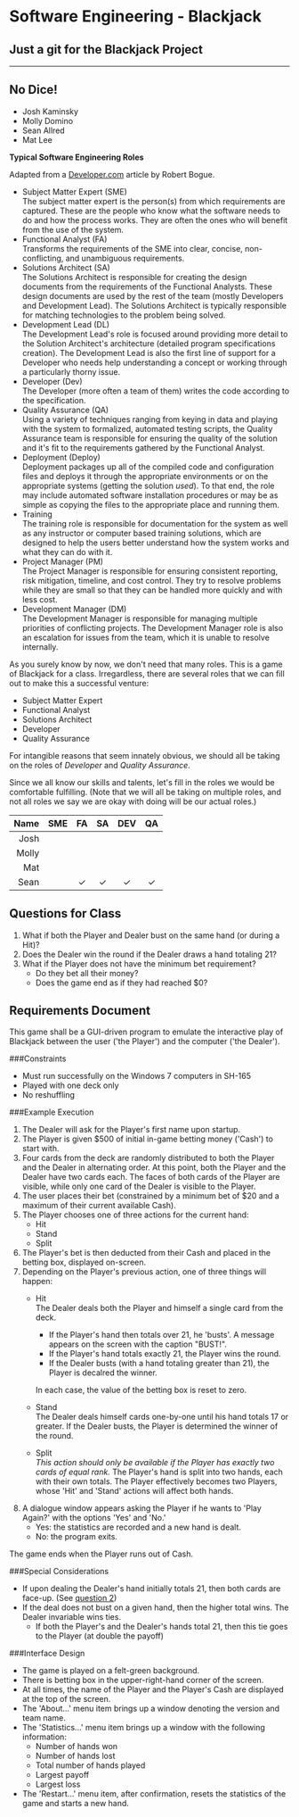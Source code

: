 Software Engineering - Blackjack
================================

Just a git for the Blackjack Project
------------------------------------

------

## No Dice!
 * Josh Kaminsky
 * Molly Domino
 * Sean Allred
 * Mat Lee

**Typical Software Engineering Roles**

Adapted from a [Developer.com](http://www.developer.com/mgmt/article.php/3490871/Cracking-the-Code-Breaking-Down-the-Software-Development-Roles.htm) article by Robert Bogue.

 * Subject Matter Expert (SME)  
	The subject matter expert is the person(s) from which requirements are captured.
	These are the people who know what the software needs to do and how the process works.
	They are often the ones who will benefit from the use of the system.
 * Functional Analyst (FA)  
	Transforms the requirements of the SME into clear, concise, non-conflicting, and unambiguous requirements.
 * Solutions Architect (SA)  
	The Solutions Architect is responsible for creating the design documents from the requirements of the Functional Analysts.
	These design documents are used by the rest of the team (mostly Developers and Development Lead).
	The Solutions Architect is typically responsible for matching technologies to the problem being solved.
 * Development Lead (DL)  
	The Development Lead's role is focused around providing more detail to the Solution Architect's architecture (detailed program specifications creation).
	The Development Lead is also the first line of support for a Developer who needs help understanding a concept or working through a particularly thorny issue.
 * Developer (Dev)  
	The Developer (more often a team of them) writes the code according to the specification.
 * Quality Assurance (QA)  
	Using a variety of techniques ranging from keying in data and playing with the system to formalized, automated testing scripts, the Quality Assurance team is responsible for ensuring the quality of the solution and it's fit to the requirements gathered by the Functional Analyst.
 * Deployment (Deploy)  
	Deployment packages up all of the compiled code and configuration files and deploys it through the appropriate environments or on the appropriate systems (getting the solution *used*).
	To that end, the role may include automated software installation procedures or may be as simple as copying the files to the appropriate place and running them.
 * Training  
	The training role is responsible for documentation for the system as well as any instructor or computer based training solutions, which are designed to help the users better understand how the system works and what they can do with it.
 * Project Manager (PM)  
	The Project Manager is responsible for ensuring consistent reporting, risk mitigation, timeline, and cost control.
	They try to resolve problems while they are small so that they can be handled more quickly and with less cost.
 * Development Manager (DM)  
	The Development Manager is responsible for managing multiple priorities of conflicting projects.
	The Development Manager role is also an escalation for issues from the team, which it is unable to resolve internally.

As you surely know by now, we don't need that many roles.
This is a game of Blackjack for a class.
Irregardless, there are several roles that we can fill out to make this a successful venture:

 * Subject Matter Expert
 * Functional Analyst
 * Solutions Architect
 * Developer
 * Quality Assurance

For intangible reasons that seem innately obvious, we should all be taking on the roles of *Developer* and *Quality Assurance*.

Since we all know our skills and talents, let's fill in the roles we would be comfortable fulfilling. (Note that we will all be taking on multiple roles, and not all roles we say we are okay with doing will be our actual roles.)

| Name  |  SME   |   FA   |   SA   |  DEV   |   QA   |  
|------:|:------:|:------:|:------:|:------:|:------:|  
| Josh  |        |        |        |        |        |  
| Molly |        |        |        |        |        |  
| Mat   |        |        |        |        |        |  
| Sean  |        |&#x2713;|&#x2713;|&#x2713;|&#x2713;|

## <a id="Questions"></a>Questions for Class

1. What if both the Player and Dealer bust on the same hand (or during a Hit)?
2. Does the Dealer win the round if the Dealer draws a hand totaling 21?
3. What if the Player does not have the minimum bet requirement?
	* Do they bet all their money?
	* Does the game end as if they had reached $0?

## Requirements Document

This game shall be a GUI-driven program to emulate the interactive play of Blackjack between the user ('the Player') and the computer ('the Dealer').

###Constraints

 * Must run successfully on the Windows 7 computers in SH-165
 * Played with one deck only
 * No reshuffling

###Example Execution

1. The Dealer will ask for the Player's first name upon startup.
2. The Player is given $500 of initial in-game betting money ('Cash') to start with.
3. Four cards from the deck are randomly distributed to both the Player and the Dealer in alternating order.
At this point, both the Player and the Dealer have two cards each.
The faces of both cards of the Player are visible, while only one card of the Dealer is visible to the Player.
6. The user places their bet (constrained by a minimum bet of $20 and a maximum of their current available Cash).
7. The Player chooses one of three actions for the current hand:
	* Hit
	* Stand
	* Split
8. The Player's bet is then deducted from their Cash and placed in the betting box, displayed on-screen.
9. Depending on the Player's previous action, one of three things will happen:
	* Hit  
		The Dealer deals both the Player and himself a single card from the deck.
		* If the Player's hand then totals over 21, he 'busts'. A message appears on the screen with the caption "BUST!".
		* If the Player's hand totals exactly 21, the Player wins the round.
		* If the Dealer busts (with a hand totaling greater than 21), the Player is decalred the winner.

		In each case, the value of the betting box is reset to zero.
	* Stand  
		The Dealer deals himself cards one-by-one until his hand totals 17 or greater.
		If the Dealer busts, the Player is determined the winner of the round.
	* Split  
		*This action should only be available if the Player has exactly two cards of equal rank.*
		The Player's hand is split into two hands, each with their own totals.
		The Player effectively becomes two Players, whose 'Hit' and 'Stand' actions will affect both hands.
0. A dialogue window appears asking the Player if he wants to 'Play Again?' with the options 'Yes' and 'No.'
	* Yes: the statistics are recorded and a new hand is dealt.
	* No: the program exits.

The game ends when the Player runs out of Cash.
		

###Special Considerations

 * If upon dealing the Dealer's hand initially totals 21, then both cards are face-up. (See [question 2](#Questions))
 * If the deal does not bust on a given hand, then the higher total wins. The Dealer invariable wins ties.
	* If both the Player's and the Dealer's hands total 21, then this tie goes to the Player (at double the payoff)

###Interface Design

 * The game is played on a felt-green background.
 * There is betting box in the upper-right-hand corner of the screen.
 * At all times, the name of the Player and the Player's Cash are displayed at the top of the screen.
 * The 'About...' menu item brings up a window denoting the version and team name.
 * The 'Statistics...' menu item brings up a window with the following information:
	* Number of hands won
	* Number of hands lost
	* Total number of hands played
	* Largest payoff
	* Largest loss
 * The 'Restart...' menu item, after confirmation, resets the statistics of the game and starts a new hand.
